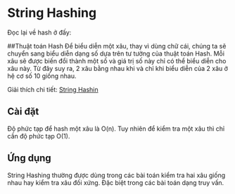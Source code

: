 # String Hashing
Đọc lại về hash ở đấy:

##Thuật toán Hash
Để biểu diễn một xâu, thay vì dùng chữ cái, chúng ta sẽ chuyển sang biểu diễn dạng số dựa trên tư tưởng của thuật toán Hash. Mỗi xâu sẽ được biến đổi thành một số và giá trị số này chỉ có thể biểu diễn cho xâu này. Từ đây suy ra, 2 xâu bằng nhau khi và chỉ khi biểu diễn của 2 xâu ở hệ cơ số 10 giống nhau.

Giải thích chi tiết: [String Hashin](https://vnoi.info/wiki/algo/string/hash)

## Cài đặt

Độ phức tạp để hash một xâu là O(n). Tuy nhiên để kiểm tra một xâu thì chỉ cần độ phức tạp O(1).

## Ứng dụng
String Hashing thường được dùng trong các bài toán kiểm tra hai xâu giống nhau hay kiểm tra xâu đối xứng. Đặc biệt trong các bài toán dạng truy vấn.
